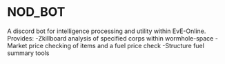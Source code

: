 # NOD_BOT
A discord bot for intelligence processing and utility within EvE-Online.
Provides:
-Zkillboard analysis of specified corps within wormhole-space
-Market price checking of items and a fuel price check
-Structure fuel summary tools
